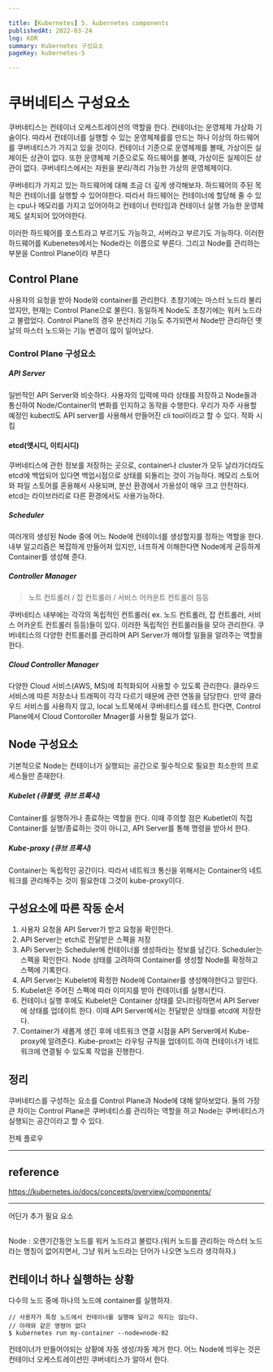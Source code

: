 ```yaml
---

title: [Kubernetes] 5. kubernetes components
publishedAt: 2022-03-24
lng: KOR
summary: Kubernetes 구성요소
pageKey: kubernetes-5

---
```


<!-- Kubernetes의 주요 컨셉 -->

# 쿠버네티스 구성요소

쿠버네티스는 컨테이너 오케스트레이션의 역할을 한다. 컨테이너는 운영체제 가상화 기술이다. 따라서 컨테이너를 실행할 수 있는 운영체제를를 만드는 하나 이상의 하드웨어를 쿠버네티스가 가지고 있을 것이다. 컨테이너 기준으로 운영체제를 볼때, 가상이든 실제이든 상관이 없다. 또한 운영체제 기준으로도 하드웨어를 볼때, 가상이든 실제이든 상관이 없다. 쿠버네티스에서는 자원을 분리/격리 가능한 가상의 운영체제이다.

쿠버네티가 가지고 있는 하드웨어에 대해 조금 더 깊게 생각해보자. 하드웨어의 주된 목적은 컨테이너를 실행할 수 있어야한다. 따라서 하드웨어는 컨테이너에 할당해 줄 수 있는 cpu나 메모리를 가지고 있어야하고 컨테이너 런타임과 컨테이너 실행 가능한 운영체제도 설치되어 있어야한다.

이러한 하드웨어를 호스트라고 부르기도 가능하고, 서버라고 부르기도 가능하다. 이러한 하드웨어를 Kubenetes에서는 Node라는 이름으로 부른다. 그리고 Node를 관리하는 부분을 Control Plane이라 부픈다

## Control Plane

사용자의 요청을 받아 Node와 container를 관리한다. 초창기에는 마스터 노드라 불리었지만, 현재는 Control Plane으로 불린다. 동일하게 Node도 초창기에는 워커 노드라고 불렸었다. Control Plane의 경우 분산처리 기능도 추가되면서 Node만 관리하던 옛날의 마스터 노드와는 기능 변경이 많이 일어났다.

### Control Plane 구성요소

##### API Server

일반적인 API Server와 비슷하다. 사용자의 입력에 따라 상태를 저장하고 Node들과 통신하여 Node/Container의 변화를 인지하고 동작을 수행한다. 우리가 자주 사용할 예정인 kubectl도 API server를 사용해서 만들어진 cli tool이라고 할 수 있다.
적화 시킴

#### etcd(엣시디, 이티시디)

쿠버네티스에 관한 정보를 저장하는 곳으로, container나 cluster가 모두 날라가더라도 etcd에 백업되어 있다면 백업시점으로 상태를 되돌리는 것이 가능하다. 메모리 스토어와 파일 스토어를 혼용해서 사용되며, 분산 환경에서 가용성이 매우 크고 안전하다. etcd는 라이브러리로 다른 환경에서도 사용가능하다.

##### Scheduler

여러개의 생성된 Node 중에 어느 Node에 컨테이너를 생성할지를 정하는 역할을 한다. 내부 알고리즘은 복잡하게 만들어져 있지만, 너프하게 이해한다면 Node에게 균등하게 Container를 생성해 준다.

##### Controller Manager

> 노트 컨트롤러 / 잡 컨트롤러 / 서비스 어카운트 컨트롤러 등등

쿠버네티스 내부에는 각각의 독립적인 컨트롤러( ex. 노드 컨트롤러, 잡 컨트롤러, 서비스 어카운트 컨트롤러 등등)들이 있다. 이러한 독립적인 컨트롤러들을 모아 관리한다. 쿠버네티스의 다양한 컨트롤러를 관리하며 API Server가 해야할 일들을 알려주는 역할을 한다.

##### Cloud Controller Manager

다양한 Cloud 서비스(AWS, MS)에 최적화되어 사용할 수 있도록 관리한다. 클라우드 서비스에 따른 저장소나 트래픽이 각각 다르기 때문에 관련 연동을 담당한다. 만약 클라우드 서비스를 사용하지 않고, local 노트북에서 쿠버네티스를 테스트 한다면, Control Plane에서 Cloud Contoroller Mnager를 사용할 필요가 없다.

<!-- 클라우드 서비스의 다양한 API를 쿠버네티스와 통합해주는 역할 -->

## Node 구성요소

기본적으로 Node는 컨테이너가 실행되는 공간으로 필수적으로 필요한 최소한의 프로세스들만 존재한다.

##### Kubelet (큐블랫, 큐브 프록시)

Container를 실행하거나 종료하는 역할을 한다. 이때 주의할 점은 Kubetlet이 직접 Container를 실행/종료하는 것이 아니고, API Server를 통해 명령을 받아서 한다.

##### Kube-proxy (큐브 프록시)

Container는 독립적인 공간이다. 따라서 네트워크 통신을 위해서는 Container의 네트워크를 관리해주는 것이 필요한데 그것이 kube-proxy이다.

## 구성요소에 따른 작동 순서

1. 사용자 요청을 API Server가 받고 요청을 확인한다.
2. API Server는 etch로 전달받은 스펙을 저장
3. APi Server는 Scheduler에 컨테이너를 생성하라는 정보를 남긴다. Scheduler는 스펙을 확인한다. Node 상태를 고려하여 Container를 생성할 Node를 확정하고 스펙에 기록한다.
4. API Server는 Kubelet에 확정한 Node에 Container를 생성해야한다고 알린다.
5. Kubelet은 주어진 스펙에 따라 이미지를 받아 컨테이너를 실행시킨다.
6. 컨테이너 실행 후에도 Kubelet은 Container 상태를 모니터링하면서 API Server에 상태를 업데이트 한다. 이때 API Server에서는 전달받은 상태를 etcd에 저장한다.
7. Container가 새롭게 생긴 후에 네트워크 연결 시점을 API Server에서 Kube-proxy에 알려준다. Kube-proxt는 라우팅 규칙을 업데이트 하여 컨테이너가 네트워크에 연결될 수 있도록 작업을 진행한다.

## 정리

쿠버네티스를 구성하는 요소를 Control Plane과 Node에 대해 알아보았다. 둘의 가장 큰 차이는 Control Plane은 쿠버네티스를 관리하는 역할을 하고 Node는 쿠버네티스가 실행되는 공간이라고 할 수 있다.

전체 플로우

---

## reference

https://kubernetes.io/docs/concepts/overview/components/

---

어딘가 추가 필요 요소

##

Node : 오랜기간동안 노드를 워커 노드라고 불렀다.(워커 노드를 관리하는 마스터 노드라는 명칭이 없어지면서, 그냥 워커 노드라는 단어가 나오면 노드라 생각하자.)

## 컨테이너 하나 실행하는 상황

다수의 노드 중에 하나의 노드에 container를 실행하자.

```
// 사용자가 특정 노드에서 컨테이너를 실행해 달라고 하지는 않는다.
// 아래와 같은 명령어 없다
$ kubernetes run my-container --node=node-02
```

컨테이너가 만들어야되는 상황에 자동 생성/자동 제거 한다. 어느 Node에 띄우는 것은 컨테이너 오케스트레이션인 쿠버네티스가 알아서 한다.

